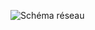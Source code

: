 ![Schéma réseau](./schema.png(https://github.com/thooo-afk/architecture-reseau-pme/blob/b502ff124c8ebef41c6a0a099cb9bae511290750/schema.png))

